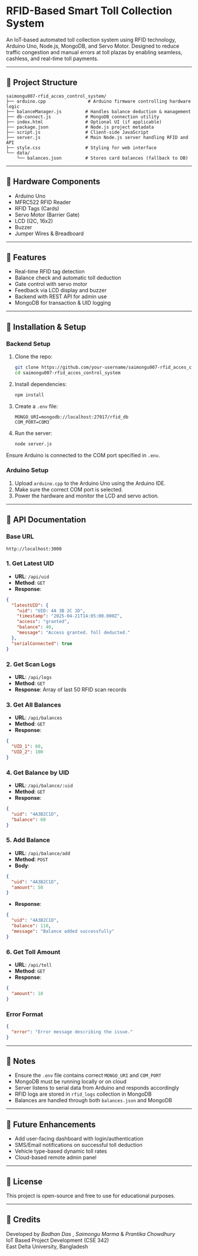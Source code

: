 # RFID-Based Smart Toll Collection System

An IoT-based automated toll collection system using RFID technology, Arduino Uno, Node.js, MongoDB, and Servo Motor. Designed to reduce traffic congestion and manual errors at toll plazas by enabling seamless, cashless, and real-time toll payments.

---

## 📁 Project Structure
```
saimongu007-rfid_acces_control_system/
├── arduino.cpp                # Arduino firmware controlling hardware logic
├── balanceManager.js         # Handles balance deduction & management
├── db-connect.js             # MongoDB connection utility
├── index.html                # Optional UI (if applicable)
├── package.json              # Node.js project metadata
├── script.js                 # Client-side JavaScript
├── server.js                 # Main Node.js server handling RFID and API
├── style.css                 # Styling for web interface
└── data/
    └── balances.json         # Stores card balances (fallback to DB)
```

---

## 📡 Hardware Components
- Arduino Uno
- MFRC522 RFID Reader
- RFID Tags (Cards)
- Servo Motor (Barrier Gate)
- LCD (I2C, 16x2)
- Buzzer
- Jumper Wires & Breadboard

---

## 🚀 Features
- Real-time RFID tag detection
- Balance check and automatic toll deduction
- Gate control with servo motor
- Feedback via LCD display and buzzer
- Backend with REST API for admin use
- MongoDB for transaction & UID logging

---

## 🔧 Installation & Setup
### Backend Setup
1. Clone the repo:
   ```bash
   git clone https://github.com/your-username/saimongu007-rfid_acces_control_system.git
   cd saimongu007-rfid_acces_control_system
   ```

2. Install dependencies:
   ```bash
   npm install
   ```

3. Create a `.env` file:
   ```env
   MONGO_URI=mongodb://localhost:27017/rfid_db
   COM_PORT=COM3
   ```

4. Run the server:
   ```bash
   node server.js
   ```

Ensure Arduino is connected to the COM port specified in `.env`.

### Arduino Setup
1. Upload `arduino.cpp` to the Arduino Uno using the Arduino IDE.
2. Make sure the correct COM port is selected.
3. Power the hardware and monitor the LCD and servo action.

---

## 📘 API Documentation

### Base URL
`http://localhost:3000`

### 1. Get Latest UID
- **URL**: `/api/uid`
- **Method**: `GET`
- **Response**:
```json
{
  "latestUID": {
    "uid": "UID: 4A 3B 2C 1D",
    "timestamp": "2025-04-21T14:05:00.000Z",
    "access": "granted",
    "balance": 40,
    "message": "Access granted. Toll deducted."
  },
  "serialConnected": true
}
```

### 2. Get Scan Logs
- **URL**: `/api/logs`
- **Method**: `GET`
- **Response**: Array of last 50 RFID scan records

### 3. Get All Balances
- **URL**: `/api/balances`
- **Method**: `GET`
- **Response**:
```json
{
  "UID_1": 60,
  "UID_2": 100
}
```

### 4. Get Balance by UID
- **URL**: `/api/balance/:uid`
- **Method**: `GET`
- **Response**:
```json
{
  "uid": "4A3B2C1D",
  "balance": 60
}
```

### 5. Add Balance
- **URL**: `/api/balance/add`
- **Method**: `POST`
- **Body**:
```json
{
  "uid": "4A3B2C1D",
  "amount": 50
}
```
- **Response**:
```json
{
  "uid": "4A3B2C1D",
  "balance": 110,
  "message": "Balance added successfully"
}
```

### 6. Get Toll Amount
- **URL**: `/api/toll`
- **Method**: `GET`
- **Response**:
```json
{
  "amount": 10
}
```

### Error Format
```json
{
  "error": "Error message describing the issue."
}
```

---

## 🧠 Notes
- Ensure the `.env` file contains correct `MONGO_URI` and `COM_PORT`
- MongoDB must be running locally or on cloud
- Server listens to serial data from Arduino and responds accordingly
- RFID logs are stored in `rfid_logs` collection in MongoDB
- Balances are handled through both `balances.json` and MongoDB

---

## 🧪 Future Enhancements
- Add user-facing dashboard with login/authentication
- SMS/Email notifications on successful toll deduction
- Vehicle type-based dynamic toll rates
- Cloud-based remote admin panel

---

## 📄 License
This project is open-source and free to use for educational purposes.

---

## 🙌 Credits
Developed by *Badhan Das* , *Saimongu Marma* & *Prantika Chowdhury*  
IoT Based Project Development (CSE 342)  
East Delta University, Bangladesh

